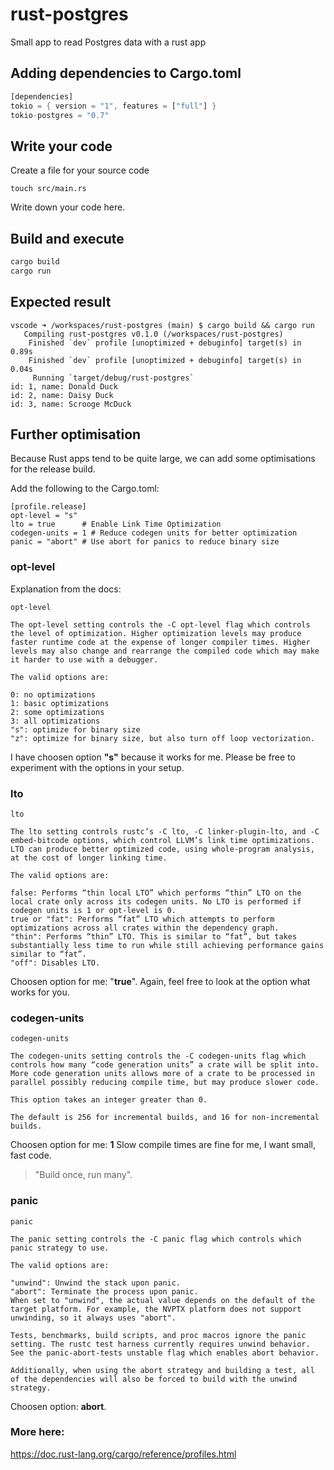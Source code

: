 # rust-postgres
Small app to read Postgres data with a rust app


## Adding dependencies to Cargo.toml

``` rust
[dependencies]
tokio = { version = "1", features = ["full"] }
tokio-postgres = "0.7"
```

## Write your code

Create a file for your source code
```
touch src/main.rs
```

Write down your code here.

## Build and execute

``` rust
cargo build
cargo run
```

## Expected result

```
vscode ➜ /workspaces/rust-postgres (main) $ cargo build && cargo run
   Compiling rust-postgres v0.1.0 (/workspaces/rust-postgres)
    Finished `dev` profile [unoptimized + debuginfo] target(s) in 0.89s
    Finished `dev` profile [unoptimized + debuginfo] target(s) in 0.04s
     Running `target/debug/rust-postgres`
id: 1, name: Donald Duck
id: 2, name: Daisy Duck
id: 3, name: Scrooge McDuck
```


## Further optimisation

Because Rust apps tend to be quite large, we can add some optimisations for the release build.


Add the following to the Cargo.toml:

```
[profile.release]
opt-level = "s"
lto = true      # Enable Link Time Optimization
codegen-units = 1 # Reduce codegen units for better optimization
panic = "abort" # Use abort for panics to reduce binary size
```


### opt-level

Explanation from the docs:

```
opt-level

The opt-level setting controls the -C opt-level flag which controls the level of optimization. Higher optimization levels may produce faster runtime code at the expense of longer compiler times. Higher levels may also change and rearrange the compiled code which may make it harder to use with a debugger.

The valid options are:

0: no optimizations
1: basic optimizations
2: some optimizations
3: all optimizations
"s": optimize for binary size
"z": optimize for binary size, but also turn off loop vectorization.
```

I have choosen option **"s"** because it works for me. Please be free to experiment with the options in your setup.


### lto

```
lto

The lto setting controls rustc’s -C lto, -C linker-plugin-lto, and -C embed-bitcode options, which control LLVM’s link time optimizations. LTO can produce better optimized code, using whole-program analysis, at the cost of longer linking time.

The valid options are:

false: Performs “thin local LTO” which performs “thin” LTO on the local crate only across its codegen units. No LTO is performed if codegen units is 1 or opt-level is 0.
true or "fat": Performs “fat” LTO which attempts to perform optimizations across all crates within the dependency graph.
"thin": Performs “thin” LTO. This is similar to “fat”, but takes substantially less time to run while still achieving performance gains similar to “fat”.
"off": Disables LTO.
```

Choosen option for me: "**true**". Again, feel free to look at the option what works for you.


### codegen-units

```
codegen-units

The codegen-units setting controls the -C codegen-units flag which controls how many “code generation units” a crate will be split into. More code generation units allows more of a crate to be processed in parallel possibly reducing compile time, but may produce slower code.

This option takes an integer greater than 0.

The default is 256 for incremental builds, and 16 for non-incremental builds.
```

Choosen option for me: **1**
Slow compile times are fine for me, I want small, fast code.


> "Build once, run many".


### panic

````
panic

The panic setting controls the -C panic flag which controls which panic strategy to use.

The valid options are:

"unwind": Unwind the stack upon panic.
"abort": Terminate the process upon panic.
When set to "unwind", the actual value depends on the default of the target platform. For example, the NVPTX platform does not support unwinding, so it always uses "abort".

Tests, benchmarks, build scripts, and proc macros ignore the panic setting. The rustc test harness currently requires unwind behavior. See the panic-abort-tests unstable flag which enables abort behavior.

Additionally, when using the abort strategy and building a test, all of the dependencies will also be forced to build with the unwind strategy.
````

Choosen option: **abort**.

### More here:

https://doc.rust-lang.org/cargo/reference/profiles.html